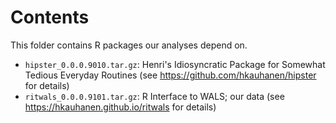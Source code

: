 # Contents

This folder contains R packages our analyses depend on.

* `hipster_0.0.0.9010.tar.gz`: Henri's Idiosyncratic Package for Somewhat Tedious Everyday Routines (see <https://github.com/hkauhanen/hipster> for details)
* `ritwals_0.0.0.9101.tar.gz`: R Interface to WALS; our data (see <https://hkauhanen.github.io/ritwals> for details)
